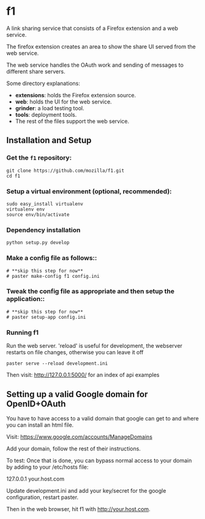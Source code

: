 # f1

A link sharing service that consists of a Firefox extension and a web service.

The firefox extension creates an area to show the share UI served from the web service.

The web service handles the OAuth work and sending of messages to different share servers.

Some directory explanations:

* **extensions**: holds the Firefox extension source.
* **web**: holds the UI for the web service.
* **grinder**: a load testing tool.
* **tools**: deployment tools.
* The rest of the files support the web service.

## Installation and Setup

### Get the ``f1`` repository:

    git clone https://github.com/mozilla/f1.git
    cd f1

### Setup a virtual environment (optional, recommended):

    sudo easy_install virtualenv
    virtualenv env
    source env/bin/activate

### Dependency installation

    python setup.py develop

### Make a config file as follows::

    # **skip this step for now**
    # paster make-config f1 config.ini

### Tweak the config file as appropriate and then setup the application::

    # **skip this step for now**
    # paster setup-app config.ini

### Running f1

Run the web server. 'reload' is useful for development, the webserver restarts on file changes, otherwise you can leave it off

    paster serve --reload development.ini

Then visit: http://127.0.0.1:5000/ for an index of api examples


## Setting up a valid Google domain for OpenID+OAuth

You have to have access to a valid domain that google can get to and where you can install an html file.

Visit: https://www.google.com/accounts/ManageDomains

Add your domain, follow the rest of their instructions.

To test: Once that is done, you can bypass normal access to your domain by adding to your /etc/hosts file:

127.0.0.1 your.host.com

Update development.ini and add your key/secret for the google configuration, restart paster.

Then in the web browser, hit f1 with http://your.host.com.  


